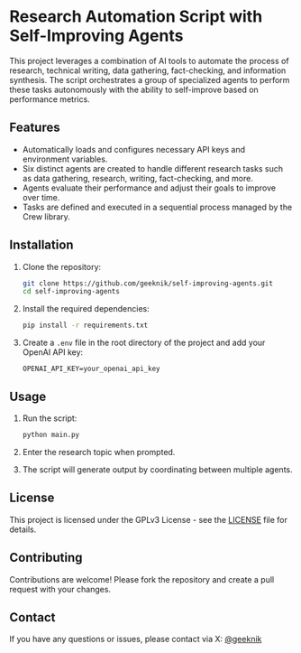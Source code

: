 # Research Automation Script with Self-Improving Agents

This project leverages a combination of AI tools to automate the process of research, technical writing, data gathering, fact-checking, and information synthesis. The script orchestrates a group of specialized agents to perform these tasks autonomously with the ability to self-improve based on performance metrics.

## Features

- Automatically loads and configures necessary API keys and environment variables.
- Six distinct agents are created to handle different research tasks such as data gathering, research, writing, fact-checking, and more.
- Agents evaluate their performance and adjust their goals to improve over time.
- Tasks are defined and executed in a sequential process managed by the Crew library.

## Installation

1. Clone the repository:

    ```sh
    git clone https://github.com/geeknik/self-improving-agents.git
    cd self-improving-agents
    ```

2. Install the required dependencies:

    ```sh
    pip install -r requirements.txt
    ```

3. Create a `.env` file in the root directory of the project and add your OpenAI API key:

    ```env
    OPENAI_API_KEY=your_openai_api_key
    ```

## Usage

1. Run the script:

    ```sh
    python main.py
    ```

2. Enter the research topic when prompted.

3. The script will generate output by coordinating between multiple agents.

## License

This project is licensed under the GPLv3 License - see the [LICENSE](LICENSE) file for details.

## Contributing

Contributions are welcome! Please fork the repository and create a pull request with your changes.

## Contact

If you have any questions or issues, please contact via X: [@geeknik](https://x.com/geeknik)
